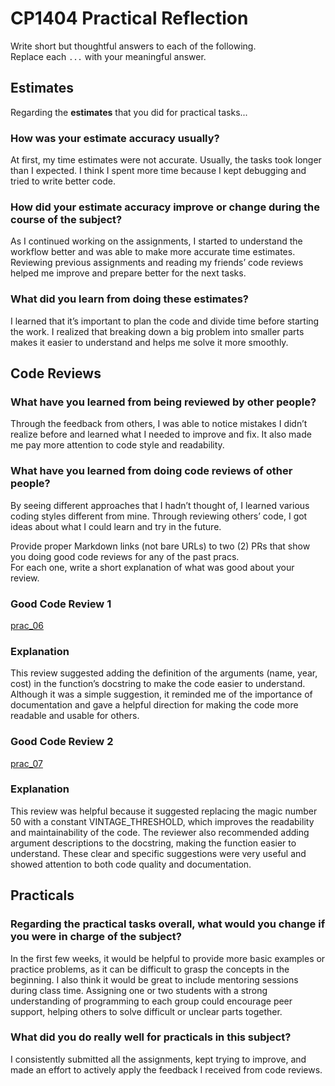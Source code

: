 # CP1404 Practical Reflection

Write short but thoughtful answers to each of the following.  
Replace each `...` with your meaningful answer.

## Estimates

Regarding the **estimates** that you did for practical tasks...

### How was your estimate accuracy usually?

At first, my time estimates were not accurate. Usually, the tasks took longer than I expected. I think I spent more time because I kept debugging and tried to write better code.

### How did your estimate accuracy improve or change during the course of the subject?

As I continued working on the assignments, I started to understand the workflow better and was able to make more accurate time estimates. Reviewing previous assignments and reading my friends’ code reviews helped me improve and prepare better for the next tasks.

### What did you learn from doing these estimates?

I learned that it’s important to plan the code and divide time before starting the work. I realized that breaking down a big problem into smaller parts makes it easier to understand and helps me solve it more smoothly.

## Code Reviews

### What have you learned from being reviewed by other people?

Through the feedback from others, I was able to notice mistakes I didn’t realize before and learned what I needed to improve and fix. It also made me pay more attention to code style and readability.

### What have you learned from doing code reviews of other people?

By seeing different approaches that I hadn’t thought of, I learned various coding styles different from mine. Through reviewing others’ code, I got ideas about what I could learn and try in the future.

Provide proper Markdown links (not bare URLs) to two (2) PRs that show you doing good code reviews for any of the past
pracs.  
For each one, write a short explanation of what was good about your review.

### Good Code Review 1

[prac_06](https://github.com/myoungseo/cp1404-practicals/pull/2)

### Explanation

This review suggested adding the definition of the arguments (name, year, cost) in the function’s docstring to make the code easier to understand. Although it was a simple suggestion, it reminded me of the importance of documentation and gave a helpful direction for making the code more readable and usable for others.

### Good Code Review 2

[prac_07](https://github.com/myoungseo/cp1404-practicals/pull/3)

### Explanation

This review was helpful because it suggested replacing the magic number 50 with a constant VINTAGE_THRESHOLD, which improves the readability and maintainability of the code. The reviewer also recommended adding argument descriptions to the docstring, making the function easier to understand. These clear and specific suggestions were very useful and showed attention to both code quality and documentation.

## Practicals

### Regarding the **practical tasks** overall, what would you change if you were in charge of the subject?

In the first few weeks, it would be helpful to provide more basic examples or practice problems, as it can be difficult to grasp the concepts in the beginning. I also think it would be great to include mentoring sessions during class time. Assigning one or two students with a strong understanding of programming to each group could encourage peer support, helping others to solve difficult or unclear parts together.

### What did you do really well for practicals in this subject?

I consistently submitted all the assignments, kept trying to improve, and made an effort to actively apply the feedback I received from code reviews.
